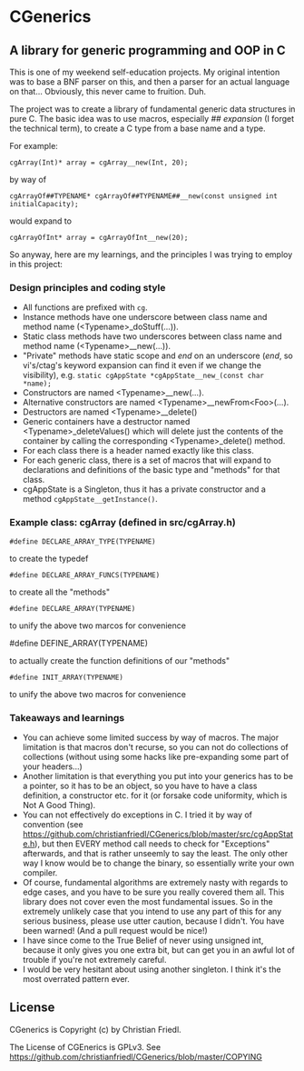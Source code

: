 # CGenerics

## A library for generic programming and OOP in C

This is one of my weekend self-education projects. My original intention was to base a BNF parser on this, and then a parser for an actual language on that... Obviously, this never came to fruition. Duh.

The project was to create a library of fundamental generic data structures in pure C. The basic idea was to use macros, especially *## expansion* (I forget the technical term), to create a C type from a base name and a type.

For example:

    cgArray(Int)* array = cgArray__new(Int, 20);

by way of

    cgArrayOf##TYPENAME* cgArrayOf##TYPENAME##__new(const unsigned int initialCapacity);

would expand to

    cgArrayOfInt* array = cgArrayOfInt__new(20);

So anyway, here are my learnings, and the principles I was trying to employ in this project:

### Design principles and coding style

* All functions are prefixed with `cg`.
* Instance methods have one underscore between class name and method name (\<Typename\>\_doStuff(...)).
* Static class methods have two underscores between class name and method name (\<Typename\>\_\_new(...)).
* "Private" methods have static scope and *end* on an underscore (*end*, so vi's/ctag's keyword expansion can find it even if we change the visibility), e.g. `static cgAppState *cgAppState__new_(const char *name);`
* Constructors are named \<Typename\>\_\_new(...).
* Alternative constructors are named \<Typename\>\_\_newFrom\<Foo\>(...).
* Destructors are named \<Typename\>\_\_delete()
* Generic containers have a destructor named \<Typename\>\_deleteValues() which will delete just the contents of the container by calling the corresponding \<Typename\>\_delete() method.
* For each class there is a header named exactly like this class.
* For each generic class, there is a set of macros that will expand to declarations and definitions of the basic type and "methods" for that class.
* cgAppState is a Singleton, thus it has a private constructor and a method `cgAppState__getInstance()`.


### Example class: cgArray (defined in src/cgArray.h)

    #define DECLARE_ARRAY_TYPE(TYPENAME)
   
to create the typedef
    
    #define DECLARE_ARRAY_FUNCS(TYPENAME)
    
to create all the "methods"

    #define DECLARE_ARRAY(TYPENAME)
    
to unify the above two marcos for convenience

   #define DEFINE_ARRAY(TYPENAME)

to actually create the function definitions of our "methods"

    #define INIT_ARRAY(TYPENAME)
    
to unify the above two macros for convenience

### Takeaways and learnings

* You can achieve some limited success by way of macros. The major limitation is that macros don't recurse, so you can not do collections of collections (without using some hacks like pre-expanding some part of your headers...)
* Another limitation is that everything you put into your generics has to be a pointer, so it has to be an object, so you have to have a class definition, a constructor etc. for it (or forsake code uniformity, which is Not A Good Thing).
* You can not effectively do exceptions in C. I tried it by way of convention (see https://github.com/christianfriedl/CGenerics/blob/master/src/cgAppState.h), but then EVERY method call needs to check for "Exceptions" afterwards, and that is rather unseemly to say the least. The only other way I know would be to change the binary, so essentially write your own compiler.
* Of course, fundamental algorithms are extremely nasty with regards to edge cases, and you have to be sure you really covered them all. This library does not cover even the most fundamental issues. So in the extremely unlikely case that you intend to use any part of this for any serious business, please use utter caution, because I didn't. You have been warned! (And a pull request would be nice!)
* I have since come to the True Belief of never using unsigned int, because it only gives you one extra bit, but can get you in an awful lot of trouble if you're not extremely careful.
* I would be very hesitant about using another singleton. I think it's the most overrated pattern ever.

## License

CGenerics is Copyright (c) by Christian Friedl.

The License of CGEnerics is GPLv3. See https://github.com/christianfriedl/CGenerics/blob/master/COPYING
